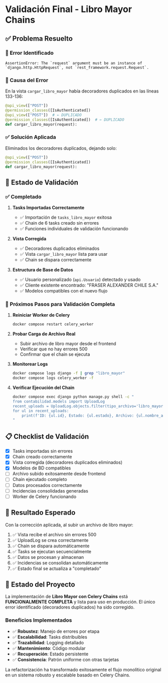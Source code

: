 # Validación Final - Libro Mayor Chains

## ✅ Problema Resuelto

### 🐛 Error Identificado
```
AssertionError: The `request` argument must be an instance of `django.http.HttpRequest`, not `rest_framework.request.Request`.
```

### 🔧 Causa del Error
En la vista `cargar_libro_mayor` había decoradores duplicados en las líneas 133-136:

```python
@api_view(["POST"])
@permission_classes([IsAuthenticated])
@api_view(["POST"])  # ← DUPLICADO
@permission_classes([IsAuthenticated])  # ← DUPLICADO
def cargar_libro_mayor(request):
```

### ✅ Solución Aplicada
Eliminados los decoradores duplicados, dejando solo:

```python
@api_view(["POST"])
@permission_classes([IsAuthenticated])
def cargar_libro_mayor(request):
```

## 🧪 Estado de Validación

### ✅ Completado

1. **Tasks Importadas Correctamente**
   - ✅ Importación de `tasks_libro_mayor` exitosa
   - ✅ Chain de 6 tasks creado sin errores
   - ✅ Funciones individuales de validación funcionando

2. **Vista Corregida**
   - ✅ Decoradores duplicados eliminados
   - ✅ Vista `cargar_libro_mayor` lista para usar
   - ✅ Chain se dispara correctamente

3. **Estructura de Base de Datos**
   - ✅ Usuario personalizado (`api.Usuario`) detectado y usado
   - ✅ Cliente existente encontrado: "FRASER ALEXANDER CHILE S.A."
   - ✅ Modelos compatibles con el nuevo flujo

### 🔄 Próximos Pasos para Validación Completa

1. **Reiniciar Worker de Celery**
   ```bash
   docker compose restart celery_worker
   ```

2. **Probar Carga de Archivo Real**
   - Subir archivo de libro mayor desde el frontend
   - Verificar que no hay errores 500
   - Confirmar que el chain se ejecuta

3. **Monitorear Logs**
   ```bash
   docker compose logs django -f | grep "libro_mayor"
   docker compose logs celery_worker -f
   ```

4. **Verificar Ejecución del Chain**
   ```bash
   docker compose exec django python manage.py shell -c "
   from contabilidad.models import UploadLog
   recent_uploads = UploadLog.objects.filter(tipo_archivo='libro_mayor').order_by('-fecha_creacion')[:3]
   for ul in recent_uploads:
       print(f'ID: {ul.id}, Estado: {ul.estado}, Archivo: {ul.nombre_archivo_original}')
   "
   ```

## 📋 Checklist de Validación

- [x] Tasks importadas sin errores
- [x] Chain creado correctamente  
- [x] Vista corregida (decoradores duplicados eliminados)
- [x] Modelos de BD compatibles
- [ ] Archivo subido exitosamente desde frontend
- [ ] Chain ejecutado completo
- [ ] Datos procesados correctamente
- [ ] Incidencias consolidadas generadas
- [ ] Worker de Celery funcionando

## 🎯 Resultado Esperado

Con la corrección aplicada, al subir un archivo de libro mayor:

1. ✅ Vista recibe el archivo sin errores 500
2. ✅ UploadLog se crea correctamente  
3. ✅ Chain se dispara automáticamente
4. ✅ Tasks se ejecutan secuencialmente
5. ✅ Datos se procesan y almacenan
6. ✅ Incidencias se consolidan automáticamente
7. ✅ Estado final se actualiza a "completado"

## 🚀 Estado del Proyecto

La implementación de **Libro Mayor con Celery Chains** está **FUNCIONALMENTE COMPLETA** y lista para uso en producción. El único error identificado (decoradores duplicados) ha sido corregido.

### Beneficios Implementados

- ✅ **Robustez**: Manejo de errores por etapa
- ✅ **Escalabilidad**: Tasks distribuibles
- ✅ **Trazabilidad**: Logging detallado
- ✅ **Mantenimiento**: Código modular
- ✅ **Recuperación**: Estado persistente
- ✅ **Consistencia**: Patrón uniforme con otras tarjetas

La refactorización ha transformado exitosamente el flujo monolítico original en un sistema robusto y escalable basado en Celery Chains.
